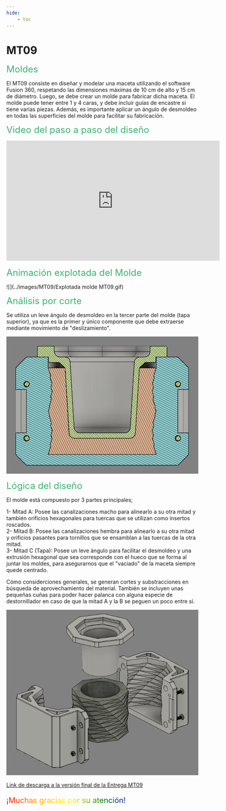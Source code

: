 ```yaml
---
hide:
    - toc
---
```


# MT09

<span style="font-size: 24px ; color: mediumseagreen">Moldes</span>

El MT09 consiste en diseñar y modelar una maceta utilizando el software Fusion 360, respetando las dimensiones máximas de 10 cm de alto y 15 cm de diámetro. Luego, se debe crear un molde para fabricar dicha maceta. El molde puede tener entre 1 y 4 caras, y debe incluir guías de encastre si tiene varias piezas. Además, es importante aplicar un ángulo de desmoldeo en todas las superficies del molde para facilitar su fabricación.

<span style="font-size: 24px ; color: mediumseagreen">Video del paso a paso del diseño</span>

<iframe width="560" height="315" 
        src="https://www.youtube.com/embed/zyiBXNGpuJs" 
        title="YouTube video player" 
        frameborder="0" 
        allow="accelerometer; autoplay; clipboard-write; encrypted-media; gyroscope; picture-in-picture" 
        allowfullscreen>
</iframe>

<span style="font-size: 24px ; color: mediumseagreen">Animación explotada del Molde</span>

![](../images/MT09/Explotada molde MT09.gif)

<span style="font-size: 24px ; color: mediumseagreen">Análisis por corte</span>

Se utiliza un leve ángulo de desmoldeo en la tercer parte del molde (tapa superior), ya que es la primer y único componente que debe extraerse mediante movimiento de "deslizamiento".

![](../images/MT09/corte.PNG)

<span style="font-size: 24px ; color: mediumseagreen">Lógica del diseño</span>

El molde está compuesto por 3 partes principales;

1- Mitad A: Posee las canalizaciones macho para alinearlo a su otra mitad y también orificios hexagonales para tuercas que se utilizan como insertos roscados.<br>
2- Mitad B: Posee las canalizaciones hembra para alinearlo a su otra mitad y orificios pasantes para tornillos que se ensamblan a las tuercas de la otra mitad.<br>
3- Mitad C (Tapa): Posee un leve ángulo para facilitar el desmoldeo y una extrusión hexagonal que sea corresponde con el hueco que se forma al juntar los moldes, para asegurarnos que el "vaciado" de la maceta siempre quede centrado.

Cómo considerciones generales, se generan cortes y substracciones en búsqueda de aprovechamiento del material. También se incluyen unas pequeñas cuñas para poder hacer palanca con alguna especie de destornillador en caso de que la mitad A y la B se peguen un poco entre sí.

![](../images/MT09/Explotada.PNG)

[Link de descarga a la versión final de la Entrega MT09](https://drive.google.com/file/d/1Ld-aIAoDlUrG2lfw4dnN6EB_tkfmeIMx/view?usp=sharing)

<p style="font-size: 20px"; class="rainbow">¡Muchas gracias por su atención!</p>

<meta charset="UTF-8">
    <meta name="viewport" content="width=device-width, initial-scale=1.0">
    <title>Embed YouTube Video</title>

<meta charset="UTF-8">
    <meta name="viewport" content="width=device-width, initial-scale=1.0">
    <title>Texto Arcoíris</title>
    <style>
        .rainbow {
            background: linear-gradient(to right, red, orange, yellow, green, blue, indigo, violet);
            color: transparent;
            background-clip: text;
        }
    </style>    

<html lang="en">